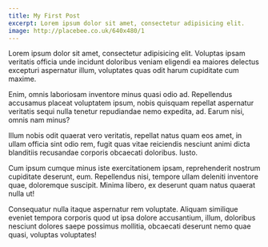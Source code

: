 ```yaml
---
title: My First Post
excerpt: Lorem ipsum dolor sit amet, consectetur adipisicing elit.
image: http://placebee.co.uk/640x480/1
---
```

Lorem ipsum dolor sit amet, consectetur adipisicing elit. Voluptas ipsam veritatis officia unde incidunt doloribus veniam eligendi ea maiores delectus excepturi aspernatur illum, voluptates quas odit harum cupiditate cum maxime.

Enim, omnis laboriosam inventore minus quasi odio ad. Repellendus accusamus placeat voluptatem ipsum, nobis quisquam repellat aspernatur veritatis sequi nulla tenetur repudiandae nemo expedita, ad. Earum nisi, omnis nam minus?

Illum nobis odit quaerat vero veritatis, repellat natus quam eos amet, in ullam officia sint odio rem, fugit quas vitae reiciendis nesciunt animi dicta blanditiis recusandae corporis obcaecati doloribus. Iusto.

Cum ipsum cumque minus iste exercitationem ipsam, reprehenderit nostrum cupiditate deserunt, eum. Repellendus nisi, tempore ullam deleniti inventore quae, doloremque suscipit. Minima libero, ex deserunt quam natus quaerat nulla ut!

Consequatur nulla itaque aspernatur rem voluptate. Aliquam similique eveniet tempora corporis quod ut ipsa dolore accusantium, illum, doloribus nesciunt dolores saepe possimus mollitia, obcaecati deserunt nemo quae quasi, voluptas voluptates!
